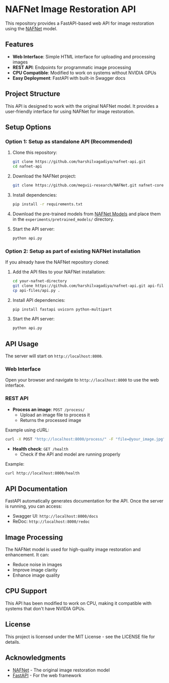 # NAFNet Image Restoration API

This repository provides a FastAPI-based web API for image restoration using the [NAFNet](https://github.com/megvii-research/NAFNet) model.

## Features

- **Web Interface**: Simple HTML interface for uploading and processing images
- **REST API**: Endpoints for programmatic image processing
- **CPU Compatible**: Modified to work on systems without NVIDIA GPUs
- **Easy Deployment**: FastAPI with built-in Swagger docs

## Project Structure

This API is designed to work with the original NAFNet model. It provides a user-friendly interface for using NAFNet for image restoration.

## Setup Options

### Option 1: Setup as standalone API (Recommended)

1. Clone this repository:
   ```bash
   git clone https://github.com/harshilvagadiya/nafnet-api.git
   cd nafnet-api
   ```

2. Download the NAFNet project:
   ```bash
   git clone https://github.com/megvii-research/NAFNet.git nafnet-core
   ```

3. Install dependencies:
   ```bash
   pip install -r requirements.txt
   ```

4. Download the pre-trained models from [NAFNet Models](https://github.com/megvii-research/NAFNet#results-and-pre-trained-models) and place them in the `experiments/pretrained_models/` directory.

5. Start the API server:
   ```bash
   python api.py
   ```

### Option 2: Setup as part of existing NAFNet installation

If you already have the NAFNet repository cloned:

1. Add the API files to your NAFNet installation:
   ```bash
   cd your-nafnet-directory
   git clone https://github.com/harshilvagadiya/nafnet-api.git api-files
   cp api-files/api.py .
   ```

2. Install API dependencies:
   ```bash
   pip install fastapi uvicorn python-multipart
   ```

3. Start the API server:
   ```bash
   python api.py
   ```

## API Usage

The server will start on `http://localhost:8000`.

### Web Interface

Open your browser and navigate to `http://localhost:8000` to use the web interface.

### REST API

- **Process an image**: `POST /process/`
  - Upload an image file to process it
  - Returns the processed image

Example using cURL:
```bash
curl -X POST "http://localhost:8000/process/" -F "file=@your_image.jpg" --output processed.png
```

- **Health check**: `GET /health`
  - Check if the API and model are running properly

Example:
```bash
curl http://localhost:8000/health
```

## API Documentation

FastAPI automatically generates documentation for the API. Once the server is running, you can access:
- Swagger UI: `http://localhost:8000/docs`
- ReDoc: `http://localhost:8000/redoc`

## Image Processing

The NAFNet model is used for high-quality image restoration and enhancement. It can:
- Reduce noise in images
- Improve image clarity
- Enhance image quality

## CPU Support

This API has been modified to work on CPU, making it compatible with systems that don't have NVIDIA GPUs.

## License

This project is licensed under the MIT License - see the LICENSE file for details.

## Acknowledgments

- [NAFNet](https://github.com/megvii-research/NAFNet) - The original image restoration model
- [FastAPI](https://fastapi.tiangolo.com/) - For the web framework

